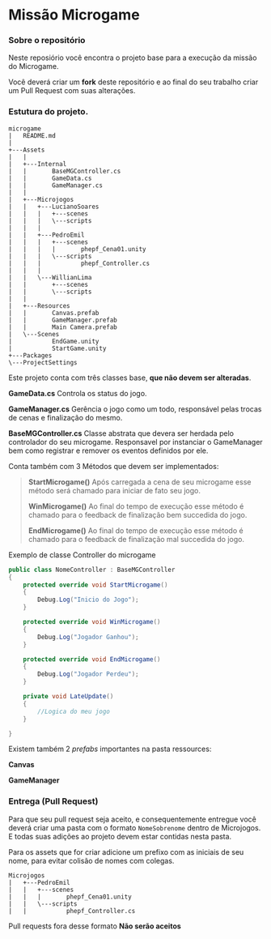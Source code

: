 # Missão Microgame

### Sobre o repositório
Neste reposiório você encontra o projeto base para a execução da missão do Microgame.

Você deverá criar um **fork** deste repositório e ao final do seu trabalho criar um Pull Request com suas alterações.

### Estutura do projeto.

```
microgame
|   README.md
|
+---Assets
|   |
|   +---Internal
|   |       BaseMGController.cs
|   |       GameData.cs
|   |       GameManager.cs
|   |
|   +---Microjogos
|   |   +---LucianoSoares
|   |   |   +---scenes
|   |   |   \---scripts
|   |   |
|   |   +---PedroEmil
|   |   |   +---scenes
|   |   |   |       phepf_Cena01.unity
|   |   |   \---scripts
|   |   |           phepf_Controller.cs
|   |   |
|   |   \---WillianLima
|   |       +---scenes
|   |       \---scripts
|   |
|   +---Resources
|   |       Canvas.prefab
|   |       GameManager.prefab
|   |       Main Camera.prefab
|   \---Scenes
|           EndGame.unity
|           StartGame.unity
+---Packages
\---ProjectSettings
```

Este projeto conta com três classes base, **que não devem ser alteradas**.

**GameData.cs** Controla os status do jogo.

**GameManager.cs** Gerência o jogo como um todo, responsável pelas trocas de cenas e finalização do mesmo.

**BaseMGController.cs** Classe abstrata que devera ser herdada pelo controlador do seu microgame. Responsavel por instanciar o GameManager bem como registrar e remover os eventos definidos por ele.

Conta também com 3 Métodos que devem ser implementados:
> **StartMicrogame()** Após carregada a cena de seu microgame esse método será chamado para iniciar de fato seu jogo.
>
> **WinMicrogame()** Ao final do tempo de execução esse método é chamado para o feedback de finalização bem succedida do jogo.
>
> **EndMicrogame()** Ao final do tempo de execução esse método é chamado para o feedback de finalização mal succedida do jogo.

Exemplo de classe Controller do microgame

```csharp
public class NomeController : BaseMGController
{
    protected override void StartMicrogame()
    {
        Debug.Log("Inicio do Jogo");
    }

    protected override void WinMicrogame()
    {
        Debug.Log("Jogador Ganhou");
    }

    protected override void EndMicrogame()
    {
        Debug.Log("Jogador Perdeu");
    }

    private void LateUpdate()
    {
        //Logica do meu jogo
    }

}
```

Existem também 2 *prefabs* importantes na pasta ressources:

**Canvas**

**GameManager**

### Entrega (Pull Request)

Para que seu pull request seja aceito, e consequentemente entregue você deverá criar uma pasta com o formato `NomeSobrenome` dentro de Microjogos. E todas suas adições ao projeto devem estar contidas nesta pasta.

Para os assets que for criar adicione um prefixo com as iniciais de seu nome, para evitar colisão de nomes com colegas.

```
Microjogos
|   +---PedroEmil
|   |   +---scenes
|   |   |       phepf_Cena01.unity
|   |   \---scripts
|   |           phepf_Controller.cs
```

Pull requests fora desse formato **Não serão aceitos**